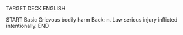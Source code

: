 TARGET DECK
ENGLISH

START
Basic
Grievous bodily harm
Back: n. Law serious injury inflicted intentionally.
END
